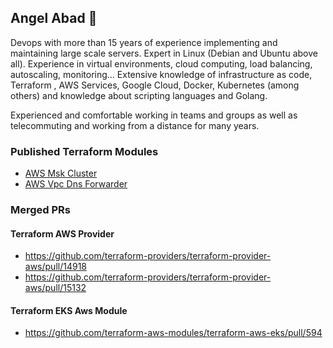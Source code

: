 ## Angel Abad 👋

Devops with more than 15 years of experience implementing and maintaining large scale servers. Expert in Linux (Debian and Ubuntu above all). Experience in virtual environments, cloud computing, load balancing, autoscaling, monitoring… Extensive knowledge of infrastructure as code, Terraform , AWS Services, Google Cloud, Docker, Kubernetes (among others) and knowledge about scripting languages and Golang.

Experienced and comfortable working in teams and groups as well as telecommuting and working from a distance for many years.

### Published Terraform Modules

  * [AWS Msk Cluster](https://registry.terraform.io/modules/angelabad/msk-cluster/aws/)
  * [AWS Vpc Dns Forwarder](https://registry.terraform.io/modules/angelabad/vpc-dns-forwarder/aws/)

### Merged PRs

#### Terraform AWS Provider

  * https://github.com/terraform-providers/terraform-provider-aws/pull/14918
  * https://github.com/terraform-providers/terraform-provider-aws/pull/15132

#### Terraform EKS Aws Module

  * https://github.com/terraform-aws-modules/terraform-aws-eks/pull/594
 
